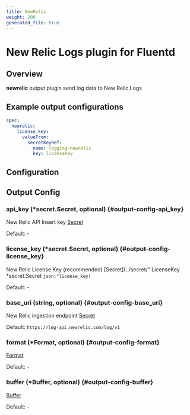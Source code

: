 ```yaml
---
title: NewRelic
weight: 200
generated_file: true
---
```


# New Relic Logs plugin for Fluentd
## Overview
**newrelic** output plugin send log data to New Relic Logs

 ## Example output configurations
 ```yaml
 spec:
   newrelic:
     license_key:
       valueFrom:
         secretKeyRef:
           name: logging-newrelic
           key: licenseKey
 ```

## Configuration
## Output Config

### api_key (*secret.Secret, optional) {#output-config-api_key}

New Relic API Insert key [Secret](../secret/) 

Default: -

### license_key (*secret.Secret, optional) {#output-config-license_key}

New Relic License Key (recommended) [Secret](../secret/" LicenseKey *secret.Secret `json:"license_key)` 

Default: -

### base_uri (string, optional) {#output-config-base_uri}

New Relic ingestion endpoint [Secret](../secret/) 

Default: `https://log-api.newrelic.com/log/v1`

### format (*Format, optional) {#output-config-format}

[Format](../format/) 

Default: -

### buffer (*Buffer, optional) {#output-config-buffer}

[Buffer](../buffer/) 

Default: -


